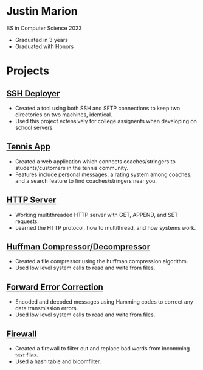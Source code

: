 # Justin Marion
BS in Computer Science 2023
- Graduated in 3 years
- Graduated with Honors

# Projects

## [SSH Deployer](https://github.com/scoutings/SSH_deployment)
- Created a tool using both SSH and SFTP connections to keep two directories on two machines, identical.
- Used this project extensively for college assignents when developing on school servers.

## [Tennis App](https://github.com/scoutings/tennisapp)
- Created a web application which connects coaches/stringers to students/customers in the tennis community.
- Features include personal messages, a rating system among coaches, and a search feature to find coaches/stringers near you.

## [HTTP Server](https://github.com/scoutings/HTTP)
- Working multithreaded HTTP server with GET, APPEND, and SET requests.
- Learned the HTTP protocol, how to multithread, and how systems work.

## [Huffman Compressor/Decompressor](https://github.com/scoutings/Huffman)
- Created a file compressor using the huffman compression algorithm.
- Used low level system calls to read and write from files.

## [Forward Error Correction](https://github.com/scoutings/FEC)
- Encoded and decoded messages using Hamming codes to correct any data transmission errors.
- Used low level system calls to read and write from files.

## [Firewall](https://github.com/scoutings/Bloomfilter)
- Created a firewall to filter out and replace bad words from incomming text files.
- Used a hash table and bloomfilter.
